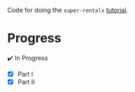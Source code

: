 Code for doing the ``super-rentals`` [tutorial](https://guides.emberjs.com/release/tutorial/part-1/).

# Progress
:heavy_check_mark: In Progress

- [x] Part I
- [x] Part II
